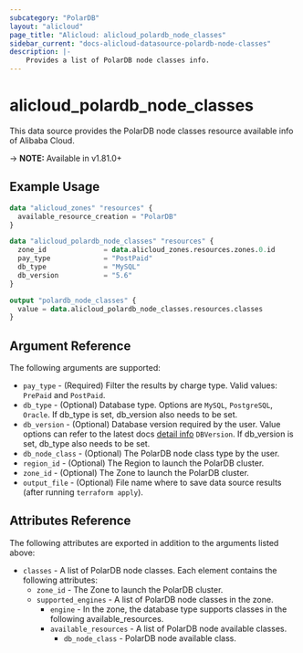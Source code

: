```yaml
---
subcategory: "PolarDB"
layout: "alicloud"
page_title: "Alicloud: alicloud_polardb_node_classes"
sidebar_current: "docs-alicloud-datasource-polardb-node-classes"
description: |-
    Provides a list of PolarDB node classes info.
---
```


# alicloud\_polardb\_node\_classes

This data source provides the PolarDB node classes resource available info of Alibaba Cloud.

-> **NOTE:** Available in v1.81.0+

## Example Usage

```terraform
data "alicloud_zones" "resources" {
  available_resource_creation = "PolarDB"
}

data "alicloud_polardb_node_classes" "resources" {
  zone_id              = data.alicloud_zones.resources.zones.0.id
  pay_type             = "PostPaid"
  db_type              = "MySQL"
  db_version           = "5.6"
}

output "polardb_node_classes" {
  value = data.alicloud_polardb_node_classes.resources.classes
}
```

## Argument Reference

The following arguments are supported:

* `pay_type` - (Required) Filter the results by charge type. Valid values: `PrePaid` and `PostPaid`.
* `db_type` - (Optional) Database type. Options are `MySQL`, `PostgreSQL`, `Oracle`. If db_type is set, db_version also needs to be set.
* `db_version` - (Optional) Database version required by the user. Value options can refer to the latest docs [detail info](https://www.alibabacloud.com/help/doc-detail/98169.htm) `DBVersion`. If db_version is set, db_type also needs to be set.
* `db_node_class` - (Optional) The PolarDB node class type by the user.
* `region_id` - (Optional) The Region to launch the PolarDB cluster.
* `zone_id` - (Optional) The Zone to launch the PolarDB cluster.
* `output_file` - (Optional) File name where to save data source results (after running `terraform apply`).

## Attributes Reference

The following attributes are exported in addition to the arguments listed above:

* `classes` - A list of PolarDB node classes. Each element contains the following attributes:
  * `zone_id` - The Zone to launch the PolarDB cluster.
  * `supported_engines` - A list of PolarDB node classes in the zone.
    * `engine` - In the zone, the database type supports classes in the following available_resources.
    * `available_resources` - A list of PolarDB node available classes.
      * `db_node_class` - PolarDB node available class.
